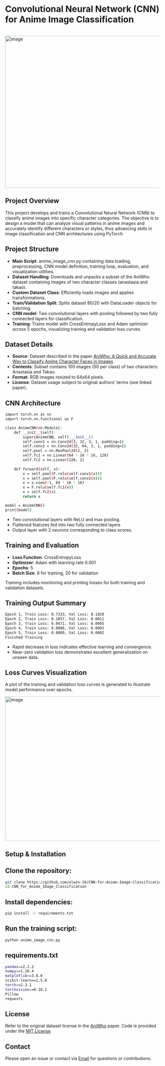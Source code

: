 # Convolutional Neural Network (CNN) for Anime Image Classification

<br>

<img width="982" height="495" alt="image" src="https://github.com/user-attachments/assets/91b96ec8-0d29-4f31-9ad3-3d89824697b2" />

<br>

## Project Overview

This project develops and trains a Convolutional Neural Network (CNN) to classify anime images into specific character categories. The objective is to design a model that can analyze visual patterns in anime images and accurately identify different characters or styles, thus advancing skills in image classification and CNN architectures using PyTorch

## Project Structure

- **Main Script**: anime_image_cnn.py containing data loading, preprocessing, CNN model definition, training loop, evaluation, and visualization utilities.
- **Dataset Handling**: Downloads and unpacks a subset of the AniWho dataset containing images of two character classes (anastasia and takao).
- **Custom Dataset Class**: Efficiently loads images and applies transformations.
- **Train/Validation Split**: Splits dataset 80/20 with DataLoader objects for batching.
- **CNN model**: Two convolutional layers with pooling followed by two fully connected layers for classification.
- **Training**: Trains model with CrossEntropyLoss and Adam optimizer across 5 epochs, visualizing training and validation loss curves.

## Dataset Details

- **Source**: Dataset described in the paper [AniWho: A Quick and Accurate Way to Classify Anime Character Faces in Images](https://arxiv.org/pdf/2208.11012v3)
- **Contents**: Subset contains 100 images (50 per class) of two characters: Anastasia and Takao.
- **Format**: RGB images resized to 64x64 pixels.
- **License**: Dataset usage subject to original authors’ terms (see linked paper).

## CNN Architecture

```bash
import torch.nn as nn
import torch.nn.functional as F

class AnimeCNN(nn.Module):
    def __init__(self):
        super(AnimeCNN, self).__init__()
        self.conv1 = nn.Conv2d(3, 32, 3, 1, padding=1)
        self.conv2 = nn.Conv2d(32, 64, 3, 1, padding=1)
        self.pool = nn.MaxPool2d(2, 2)
        self.fc1 = nn.Linear(64 * 16 * 16, 128)
        self.fc2 = nn.Linear(128, 2)
        
    def forward(self, x):
        x = self.pool(F.relu(self.conv1(x)))
        x = self.pool(F.relu(self.conv2(x)))
        x = x.view(-1, 64 * 16 * 16)
        x = F.relu(self.fc1(x))
        x = self.fc2(x)
        return x

model = AnimeCNN()
print(model)
```

- Two convolutional layers with ReLU and max pooling.
- Flattened features fed into two fully connected layers
- Output layer with 2 neurons corresponding to class scores.

## Training and Evaluation

- **Loss Function**: CrossEntropyLoss
- **Optimizer**: Adam with learning rate 0.001
- **Epochs**: 5
- **Batch Size**: 8 for training, 20 for validation
  
Training includes monitoring and printing losses for both training and validation datasets.

## Training Output Summary

```bash
Epoch 1, Train Loss: 0.7333, Val Loss: 0.1828
Epoch 2, Train Loss: 0.1857, Val Loss: 0.0011
Epoch 3, Train Loss: 0.0471, Val Loss: 0.0005
Epoch 4, Train Loss: 0.0086, Val Loss: 0.0003
Epoch 5, Train Loss: 0.0009, Val Loss: 0.0002
Finished Training
```

- Rapid decrease in loss indicates effective learning and convergence.
- Near-zero validation loss demonstrates excellent generalization on unseen data.

## Loss Curves Visualization

A plot of the training and validation loss curves is generated to illustrate model performance over epochs.

<img width="846" height="470" alt="image" src="https://github.com/user-attachments/assets/08d3ae32-d1ee-478b-bc6e-1096e43a2039" />

## Setup & Installation

## Clone the repository:

```bash
git clone https://github.com/olwin-16/CNN-for-Anime-Image-Classification.git
cd CNN_for_Anime_Image_Classification
```

## Install dependencies:

```bash
pip install -r requirements.txt
```

## Run the training script:

```bash
python anime_image_cnn.py
```

## requirements.txt
```bash
pandas==2.2.2
numpy==1.26.4
matplotlib==3.8.0
scikit-learn==1.5.0
torch==2.3.1
torchvision==0.18.1
Pillow
requests
```

## License

Refer to the original dataset license in the [AniWho](https://arxiv.org/pdf/2208.11012v3) paper.
Code is provided under the [MIT License](LICENSE)

## Contact

Please open an issue or contact via [Email](mailto:olwinchristian1626@gmail.com) for questions or contributions.
